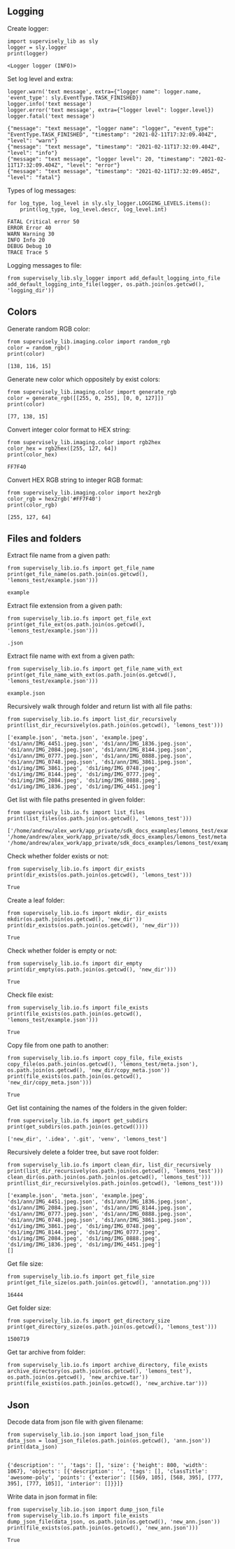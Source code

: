
## Logging

Create logger:

    import supervisely_lib as sly
    logger = sly.logger
    print(logger)

    <Logger logger (INFO)>

Set log level and extra:

    logger.warn('text message', extra={"logger name": logger.name, 'event_type': sly.EventType.TASK_FINISHED})
    logger.info('text message')
    logger.error('text message', extra={"logger level": logger.level})
    logger.fatal('text message')

    {"message": "text message", "logger name": "logger", "event_type": "EventType.TASK_FINISHED", "timestamp": "2021-02-11T17:32:09.404Z", "level": "warn"}
    {"message": "text message", "timestamp": "2021-02-11T17:32:09.404Z", "level": "info"}
    {"message": "text message", "logger level": 20, "timestamp": "2021-02-11T17:32:09.404Z", "level": "error"}
    {"message": "text message", "timestamp": "2021-02-11T17:32:09.405Z", "level": "fatal"}

Types of log messages:

    for log_type, log_level in sly.sly_logger.LOGGING_LEVELS.items():
        print(log_type, log_level.descr, log_level.int)

    FATAL Critical error 50
    ERROR Error 40
    WARN Warning 30
    INFO Info 20
    DEBUG Debug 10
    TRACE Trace 5

Logging messages to file:

    from supervisely_lib.sly_logger import add_default_logging_into_file
    add_default_logging_into_file(logger, os.path.join(os.getcwd(), 'logging_dir'))

## Colors

Generate random RGB color:

    from supervisely_lib.imaging.color import random_rgb
    color = random_rgb()
    print(color)

    [138, 116, 15]

Generate new color which oppositely by exist colors:

    from supervisely_lib.imaging.color import generate_rgb
    color = generate_rgb([[255, 0, 255], [0, 0, 127]])
    print(color)

    [77, 138, 15]

Convert integer color format to HEX string:

    from supervisely_lib.imaging.color import rgb2hex
    color_hex = rgb2hex([255, 127, 64])
    print(color_hex)

    FF7F40

Convert HEX RGB string to integer RGB format:

    from supervisely_lib.imaging.color import hex2rgb
    color_rgb = hex2rgb('#FF7F40')
    print(color_rgb)

    [255, 127, 64]

## Files and folders

Extract file name from a given path:

    from supervisely_lib.io.fs import get_file_name
    print(get_file_name(os.path.join(os.getcwd(), 'lemons_test/example.json')))

    example

Extract file extension from a given path:

    from supervisely_lib.io.fs import get_file_ext    
    print(get_file_ext(os.path.join(os.getcwd(), 'lemons_test/example.json')))

    .json

Extract file name with ext from a given path:

    from supervisely_lib.io.fs import get_file_name_with_ext
    print(get_file_name_with_ext(os.path.join(os.getcwd(), 'lemons_test/example.json')))

    example.json

Recursively walk through folder and return list with all file paths:

    from supervisely_lib.io.fs import list_dir_recursively
    print(list_dir_recursively(os.path.join(os.getcwd(), 'lemons_test')))

    ['example.json', 'meta.json', 'example.jpeg', 'ds1/ann/IMG_4451.jpeg.json', 'ds1/ann/IMG_1836.jpeg.json', 'ds1/ann/IMG_2084.jpeg.json', 'ds1/ann/IMG_8144.jpeg.json', 'ds1/ann/IMG_0777.jpeg.json', 'ds1/ann/IMG_0888.jpeg.json', 'ds1/ann/IMG_0748.jpeg.json', 'ds1/ann/IMG_3861.jpeg.json', 'ds1/img/IMG_3861.jpeg', 'ds1/img/IMG_0748.jpeg', 'ds1/img/IMG_8144.jpeg', 'ds1/img/IMG_0777.jpeg', 'ds1/img/IMG_2084.jpeg', 'ds1/img/IMG_0888.jpeg', 'ds1/img/IMG_1836.jpeg', 'ds1/img/IMG_4451.jpeg']

Get list with file paths presented in given folder:

    from supervisely_lib.io.fs import list_files
    print(list_files(os.path.join(os.getcwd(), 'lemons_test')))

    ['/home/andrew/alex_work/app_private/sdk_docs_examples/lemons_test/example.json', '/home/andrew/alex_work/app_private/sdk_docs_examples/lemons_test/meta.json', '/home/andrew/alex_work/app_private/sdk_docs_examples/lemons_test/example.jpeg']

Check whether folder exists or not:

    from supervisely_lib.io.fs import dir_exists
    print(dir_exists(os.path.join(os.getcwd(), 'lemons_test')))

    True

Create a leaf folder:

    from supervisely_lib.io.fs import mkdir, dir_exists
    mkdir(os.path.join(os.getcwd(), 'new_dir'))
    print(dir_exists(os.path.join(os.getcwd(), 'new_dir')))

    True

Check whether folder is empty or not:

    from supervisely_lib.io.fs import dir_empty
    print(dir_empty(os.path.join(os.getcwd(), 'new_dir')))

    True

Check file exist:

    from supervisely_lib.io.fs import file_exists
    print(file_exists(os.path.join(os.getcwd(), 'lemons_test/example.json')))

    True

Copy file from one path to another:

    from supervisely_lib.io.fs import copy_file, file_exists
    copy_file(os.path.join(os.getcwd(), 'lemons_test/meta.json'), os.path.join(os.getcwd(), 'new_dir/copy_meta.json'))
    print(file_exists(os.path.join(os.getcwd(), 'new_dir/copy_meta.json')))

    True

Get list containing the names of the folders in the given folder:

    from supervisely_lib.io.fs import get_subdirs
    print(get_subdirs(os.path.join(os.getcwd())))

    ['new_dir', '.idea', '.git', 'venv', 'lemons_test']

Recursively delete a folder tree, but save root folder:

    from supervisely_lib.io.fs import clean_dir, list_dir_recursively
    print(list_dir_recursively(os.path.join(os.getcwd(), 'lemons_test')))
    clean_dir(os.path.join(os.path.join(os.getcwd(), 'lemons_test')))
    print(list_dir_recursively(os.path.join(os.getcwd(), 'lemons_test')))

    ['example.json', 'meta.json', 'example.jpeg', 'ds1/ann/IMG_4451.jpeg.json', 'ds1/ann/IMG_1836.jpeg.json', 'ds1/ann/IMG_2084.jpeg.json', 'ds1/ann/IMG_8144.jpeg.json', 'ds1/ann/IMG_0777.jpeg.json', 'ds1/ann/IMG_0888.jpeg.json', 'ds1/ann/IMG_0748.jpeg.json', 'ds1/ann/IMG_3861.jpeg.json', 'ds1/img/IMG_3861.jpeg', 'ds1/img/IMG_0748.jpeg', 'ds1/img/IMG_8144.jpeg', 'ds1/img/IMG_0777.jpeg', 'ds1/img/IMG_2084.jpeg', 'ds1/img/IMG_0888.jpeg', 'ds1/img/IMG_1836.jpeg', 'ds1/img/IMG_4451.jpeg']
    []

Get file size:

    from supervisely_lib.io.fs import get_file_size
    print(get_file_size(os.path.join(os.getcwd(), 'annotation.png')))

    16444

Get folder size:

    from supervisely_lib.io.fs import get_directory_size
    print(get_directory_size(os.path.join(os.getcwd(), 'lemons_test')))

    1500719

Get tar archive from folder:

    from supervisely_lib.io.fs import archive_directory, file_exists
    archive_directory(os.path.join(os.getcwd(), 'lemons_test'), os.path.join(os.getcwd(), 'new_archive.tar'))
    print(file_exists(os.path.join(os.getcwd(), 'new_archive.tar')))

## Json

Decode data from json file with given filename:

    from supervisely_lib.io.json import load_json_file
    data_json = load_json_file(os.path.join(os.getcwd(), 'ann.json'))
    print(data_json)


    {'description': '', 'tags': [], 'size': {'height': 800, 'width': 1067}, 'objects': [{'description': '', 'tags': [], 'classTitle': 'awesome-poly', 'points': {'exterior': [[569, 105], [568, 395], [777, 395], [777, 105]], 'interior': []}}]}

Write data in json format in file:

    from supervisely_lib.io.json import dump_json_file
    from supervisely_lib.io.fs import file_exists
    dump_json_file(data_json, os.path.join(os.getcwd(), 'new_ann.json'))
    print(file_exists(os.path.join(os.getcwd(), 'new_ann.json')))

    True
